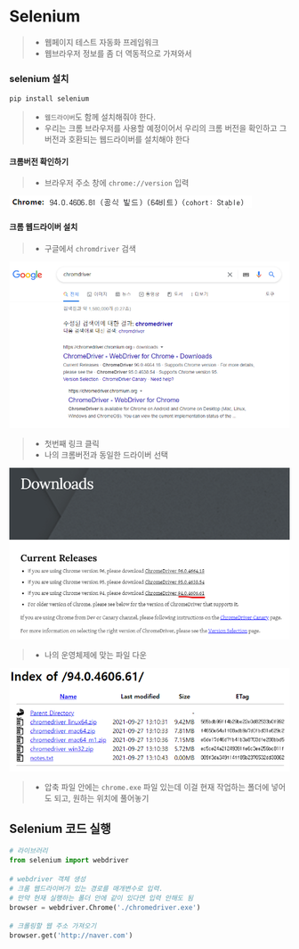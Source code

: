 # Selenium

> - 웹페이지 테스트 자동화 프레임워크
> - 웹브라우저 정보를 좀 더 역동적으로 가져와서



### selenium 설치

```cmd
pip install selenium
```

> - `웹드라이버`도 함께 설치해줘야 한다.
> - 우리는 크롬 브라우저를 사용할 예정이어서 우리의 크롬 버전을 확인하고 그 버전과 호환되는 웹드라이버를 설치해야 한다



#### 크롬버전 확인하기

> - 브라우저 주소 창에 `chrome://version` 입력

![image-20211028170559446](md-images/image-20211028170559446.png)



#### 크롬 웹드라이버 설치

> - 구글에서 `chromdriver` 검색

![image-20211028170705547](md-images/image-20211028170705547.png)

> - 첫번째 링크 클릭
> - 나의 크롬버전과 동일한 드라이버 선택

![image-20211028170811458](md-images/image-20211028170811458.png)

> - 나의 운영체제에 맞는 파일 다운

![image-20211028171351598](md-images/image-20211028171351598.png)

> - 압축 파일 안에는 `chrome.exe` 파일 있는데 이걸 현재 작업하는 폴더에 넣어도 되고, 원하는 위치에 풀어놓기





## Selenium 코드 실행

```python
# 라이브러리
from selenium import webdriver

# webdriver 객체 생성
# 크롬 웹드라이버가 있는 경로를 매개변수로 입력.
# 만약 현재 실행하는 폴더 안에 같이 있다면 입력 안해도 됨
browser = webdriver.Chrome('./chromedriver.exe')

# 크롤링할 웹 주소 가져오기
browser.get('http://naver.com')
```

